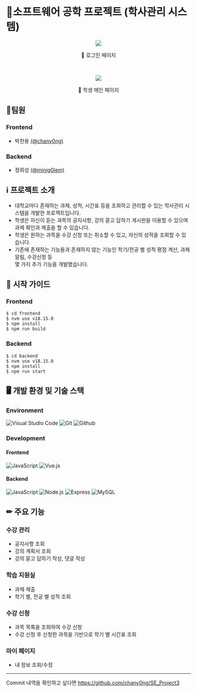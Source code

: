 # 🏫소프트웨어 공학 프로젝트 (학사관리 시스템)
<p align="center">
  <img src="https://github.com/minig0lem/SE_project/assets/92259521/ee8836dc-e92e-401a-b835-d1444befceb4">
</p>
<p align="center">
  🔺 로그인 페이지
</p>
<br>
<p align="center">
  <img src="https://github.com/minig0lem/SE_project/assets/92259521/27dfb70d-f2d7-456b-9a3c-536ec35f9ad1">
</p>
<p align="center">
  🔺 학생 메인 페이지
</p>

## 👬팀원
### Frontend
- 박찬용 [(@chany0ng)](https://github.com/chany0ng)
### Backend
- 정희성 [(@minig0lem)](https://github.com/minig0lem)

## ℹ 프로젝트 소개
- 대학교마다 존재하는 과제, 성적, 시간표 등을 조회하고 관리할 수 있는 학사관리 시스템을 개발한 프로젝트입니다.
- 학생은 자신이 듣는 과목의 공지사항, 강의 묻고 답하기 게시판을 이용할 수 있으며 과제 확인과 제출을 할 수 있습니다.
- 학생은 원하는 과목을 수강 신청 또는 취소할 수 있고, 자신의 성적을 조회할 수 있습니다.
- 기존에 존재하는 기능들과 존재하지 않는 기능인 학기/전공 별 성적 평점 계산, 과제 알림, 수강신청 등 <br>
몇 가지 추가 기능을 개발했습니다.

## 📄 시작 가이드
### Frontend
```
$ cd frontend
$ nvm use v18.15.0
$ npm install
$ npm run build
```
### Backend
```
$ cd backend
$ nvm use v18.15.0
$ npm install
$ npm run start
```

## 🖥 개발 환경 및 기술 스택
### Environment
![Visual Studio Code](https://img.shields.io/badge/Visual%20Studio%20Code-007ACC?style=for-the-badge&logo=Visual%20Studio%20Code&logoColor=white)
![Git](https://img.shields.io/badge/Git-F05032?style=for-the-badge&logo=Git&logoColor=white)
![Github](https://img.shields.io/badge/GitHub-181717?style=for-the-badge&logo=GitHub&logoColor=white)      
### Development
#### Frontend
![JavaScript](https://img.shields.io/badge/JavaScript-F7DF1E?style=for-the-badge&logo=Javascript&logoColor=white)
![Vue.js](https://img.shields.io/badge/Vue.js-4FC08D?style=for-the-badge&logo=vuedotjs&logoColor=white)

#### Backend
![JavaScript](https://img.shields.io/badge/JavaScript-F7DF1E?style=for-the-badge&logo=Javascript&logoColor=white)
![Node.js](https://img.shields.io/badge/Node.js-5FA04E?style=for-the-badge&logo=nodedotjs&logoColor=white)
![Express](https://img.shields.io/badge/Express-000000?style=for-the-badge&logo=express&logoColor=white)
![MySQL](https://img.shields.io/badge/MySQL-4479A1?style=for-the-badge&logo=mysql&logoColor=white)


## ✏ 주요 기능
### 수강 관리
- 공지사항 조회
- 강의 계획서 조회
- 강의 묻고 답하기 작성, 댓글 작성
### 학습 지원실
- 과제 제출
- 학기 별, 전공 별 성적 조회
### 수강 신청
- 과목 목록을 조회하여 수강 신청
- 수강 신청 후 신청한 과목을 기반으로 학기 별 시간표 조회
### 마이 페이지
- 내 정보 조회/수정
---
Commit 내역을 확인하고 싶다면
https://github.com/chany0ng/SE_Project3
